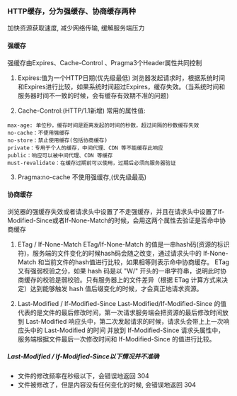### HTTP缓存，分为强缓存、协商缓存两种
加快资源获取速度, 减少网络传输, 缓解服务端压力

#### 强缓存
强缓存由Expires、Cache-Control 、Pragma3个Header属性共同控制
1. Expires:值为一个HTTP日期(优先级最低)
浏览器发起请求时，根据系统时间和Expires进行比较，如果系统时间超过Expires，缓存失效。（当系统时间和服务器时间不一致的时候，会有缓存有效期不准的问题)

2. Cache-Control:(HTTP/1.1新增)
常用的属性值:
```
max-age: 单位秒，缓存时间是距离发起的时间的秒数，超过间隔的秒数缓存失效
no-cache：不使用强缓存
no-store：禁止使用缓存(包括协商缓存)
private：专用于个人的缓存，中间代理、CDN 等不能缓存此响应
public：响应可以被中间代理、CDN 等缓存
must-revalidate：在缓存过期前可以使用，过期后必须向服务器验证
```

3. Pragma:no-cache 不使用强缓存,(优先级最高)


#### 协商缓存
浏览器的强缓存失效或者请求头中设置了不走强缓存，并且在请求头中设置了If-Modified-Since或者If-None-Match的时候，会用这两个属性去验证是否命中协商缓存

1. ETag / If-None-Match
ETag/If-None-Match 的值是一串hash码(资源的标识符)，服务端的文件变化的时候hash码会随之改变，通过请求头中的 If-None-Match 和当前文件的hash值进行比较，如果相等则表示命中协商缓存。
ETag 又有强弱校验之分，如果 hash 码是以 "W/" 开头的一串字符串，说明此时协商缓存的校验是弱校验。只有服务器上的文件差异（根据 ETag 计算方式来决定）达到能够触发 hash 值后缀变化的时候，才会真正地请求资源。

2. Last-Modified / If-Modified-Since
Last-Modified/If-Modified-Since 的值代表的是文件的最后修改时间，第一次请求服务端会把资源的最后修改时间放到 Last-Modified 响应头中，第二次发起请求的时候，请求头会带上上一次响应头中的 Last-Modified 的时间
并放到 If-Modified-Since 请求头属性中，服务端根据文件最后一次修改时间和 If-Modified-Since 的值进行比较。

##### Last-Modified / If-Modified-Since以下情况并不准确
- 文件的修改频率在秒级以下，会错误地返回 304
- 文件被修改了，但是内容没有任何变化的时候, 会错误地返回 304